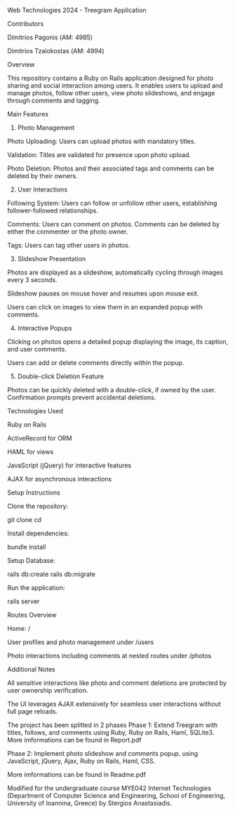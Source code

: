 Web Technologies 2024 - Treegram Application

Contributors

Dimitrios Pagonis (ΑΜ: 4985)

Dimitrios Tzalokostas (ΑΜ: 4994)

Overview

This repository contains a Ruby on Rails application designed for photo sharing and social interaction among users. It enables users to upload and manage photos, follow other users, view photo slideshows, and engage through comments and tagging.

Main Features

1. Photo Management

Photo Uploading: Users can upload photos with mandatory titles.

Validation: Titles are validated for presence upon photo upload.

Photo Deletion: Photos and their associated tags and comments can be deleted by their owners.

2. User Interactions

Following System: Users can follow or unfollow other users, establishing follower-followed relationships.

Comments: Users can comment on photos. Comments can be deleted by either the commenter or the photo owner.

Tags: Users can tag other users in photos.

3. Slideshow Presentation

Photos are displayed as a slideshow, automatically cycling through images every 3 seconds.

Slideshow pauses on mouse hover and resumes upon mouse exit.

Users can click on images to view them in an expanded popup with comments.

4. Interactive Popups

Clicking on photos opens a detailed popup displaying the image, its caption, and user comments.

Users can add or delete comments directly within the popup.

5. Double-click Deletion Feature

Photos can be quickly deleted with a double-click, if owned by the user. Confirmation prompts prevent accidental deletions.

Technologies Used

Ruby on Rails

ActiveRecord for ORM

HAML for views

JavaScript (jQuery) for interactive features

AJAX for asynchronous interactions

Setup Instructions

Clone the repository:

git clone <repository-url>
cd <repository-folder>

Install dependencies:

bundle install

Setup Database:

rails db:create
rails db:migrate

Run the application:

rails server

Routes Overview

Home: /

User profiles and photo management under /users

Photo interactions including comments at nested routes under /photos

Additional Notes

All sensitive interactions like photo and comment deletions are protected by user ownership verification.

The UI leverages AJAX extensively for seamless user interactions without full page reloads.

The project has been splitted in 2 phases
Phase 1: Extend Treegram with titles, follows, and comments using Ruby, Ruby on Rails, Haml, SQLite3.
More imformations can be found in Report.pdf

Phase 2: Implement photo slideshow and comments popup. using JavaScript, jQuery, Ajax, Ruby on Rails, Haml, CSS.

More imformations can be found in Readme.pdf

Modified for the undergraduate course MYE042 Internet Technologies (Department of Computer Science and 
Engineering, School of Engineering, University of Ioannina, Greece) by Stergios Anastasiadis. 
